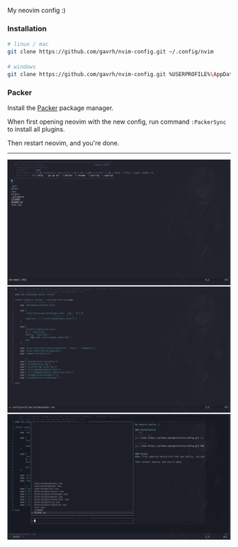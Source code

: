 My neovim config :)

### Installation
```sh
# linux / mac
git clone https://github.com/gavrh/nvim-config.git ~/.config/nvim

# windows
git clone https://github.com/gavrh/nvim-config.git %USERPROFILE%\AppData\Local\nvim
```

### Packer
Install the [Packer](https://github.com/wbthomason/packer.nvim) package manager.

When first opening neovim with the new config, run command ```:PackerSync``` to install all plugins.

Then restart neovim, and you're done.

<hr />

![ss](/assets/nvim-ss-1.png)
![ss](/assets/nvim-ss-2.png)
![ss](/assets/nvim-ss-3.png)
